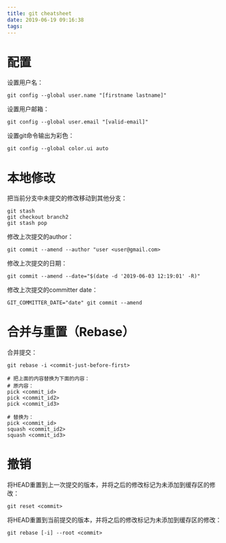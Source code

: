 ```yaml
---
title: git cheatsheet
date: 2019-06-19 09:16:38
tags:
---
```


# 配置
设置用户名：
```
git config --global user.name "[firstname lastname]"
```
设置用户邮箱：
```
git config --global user.email "[valid-email]"
```
设置git命令输出为彩色：
```
git config --global color.ui auto
```

# 本地修改
把当前分支中未提交的修改移动到其他分支：
```
git stash
git checkout branch2
git stash pop
```
修改上次提交的author：
```
git commit --amend --author "user <user@gmail.com>
```
修改上次提交的日期：
```
git commit --amend --date="$(date -d '2019-06-03 12:19:01' -R)"
```
修改上次提交的committer date：
```
GIT_COMMITTER_DATE="date" git commit --amend
```
# 合并与重置（Rebase）
合并提交：
```
git rebase -i <commit-just-before-first>

# 把上面的内容替换为下面的内容：
# 原内容：
pick <commit_id>
pick <commit_id2>
pick <commit_id3>

# 替换为：
pick <commit_id>
squash <commit_id2>
squash <commit_id3>
```

# 撤销
将HEAD重置到上一次提交的版本，并将之后的修改标记为未添加到缓存区的修改：
```
git reset <commit>
```
将HEAD重置到当前提交的版本，并将之后的修改标记为未添加到缓存区的修改：
```
git rebase [-i] --root <commit>
```